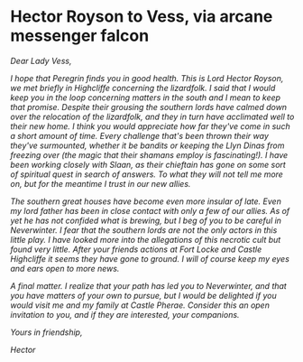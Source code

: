 # Hector Royson to Vess, via arcane messenger falcon

*Dear Lady Vess,*

*I hope that Peregrin finds you in good health. This is Lord Hector Royson, we met briefly in Highcliffe concerning the lizardfolk. I said that I would keep you in the loop concerning matters in the south and I mean to keep that promise. Despite their grousing the southern lords have calmed down over the relocation of the lizardfolk, and they in turn have acclimated well to their new home. I think you would appreciate how far they've come in such a short amount of time. Every challenge that's been thrown their way they've surmounted, whether it be bandits or keeping the Llyn Dinas from freezing over (the magic that their shamans employ is fascinating!). I have been working closely with Slaan, as their chieftain has gone on some sort of spiritual quest in search of answers. To what they will not tell me more on, but for the meantime I trust in our new allies.*

*The southern great houses have become even more insular of late. Even my lord father has been in close contact with only a few of our allies. As of yet he has not confided what is brewing, but I beg of you to be careful in Neverwinter. I fear that the southern lords are not the only actors in this little play. I have looked more into the allegations of this necrotic cult but found very little. After your friends actions at Fort Locke and Castle Highcliffe it seems they have gone to ground. I will of course keep my eyes and ears open to more news.*

*A final matter. I realize that your path has led you to Neverwinter, and that you have matters of your own to pursue, but I would be delighted if you would visit me and my family at Castle Pherae. Consider this an open invitation to you, and if they are interested, your companions.*

*Yours in friendship,*

*Hector*
